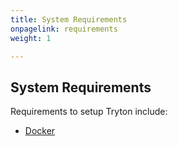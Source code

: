 ```yaml
---
title: System Requirements
onpagelink: requirements
weight: 1

---
```


System Requirements
-------------------

Requirements to setup Tryton include:

- [Docker](https://docs.docker.com/get-docker/)
 